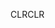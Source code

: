 <span data-ttu-id="4f2c5-101">CLR</span><span class="sxs-lookup"><span data-stu-id="4f2c5-101">CLR</span></span>